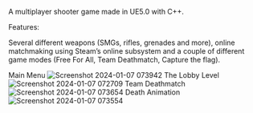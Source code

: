 A multiplayer shooter game made in UE5.0 with C++.

Features:

Several different weapons (SMGs, rifles, grenades and more), online matchmaking using Steam’s online subsystem and a couple of different game modes (Free For All, Team Deathmatch, Capture the flag).

Main Menu
![Screenshot 2024-01-07 073942](https://github.com/haldorj/MultiplayerShooter/assets/89477584/459d1800-4654-4b73-a9ed-f88f3c59ed15)
The Lobby Level
![Screenshot 2024-01-07 072709](https://github.com/haldorj/MultiplayerShooter/assets/89477584/5f289f2d-5737-4588-a663-e578150af400)
Team Deathmatch
![Screenshot 2024-01-07 073654](https://github.com/haldorj/MultiplayerShooter/assets/89477584/3e908a9c-336f-4017-a912-2e7c2197ee25)
Death Animation
![Screenshot 2024-01-07 073554](https://github.com/haldorj/MultiplayerShooter/assets/89477584/65c523b6-a5fe-445a-a0e4-9cc56b5f0a39)
